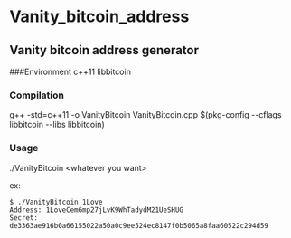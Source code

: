 # Vanity_bitcoin_address

## Vanity bitcoin address generator

###Environment
c++11
libbitcoin

### Compilation
g++ -std=c++11 -o VanityBitcoin VanityBitcoin.cpp $(pkg-config --cflags libbitcoin --libs libbitcoin)

### Usage
./VanityBitcoin \<whatever you want\>

ex:

```
$ ./VanityBitcoin 1Love
Address: 1LoveCem6mp27jLvK9WhTadydM21UeSHUG
Secret: de3363ae916b0a66155022a50a0c9ee524ec8147f0b5065a8faa60522c294d59
```
